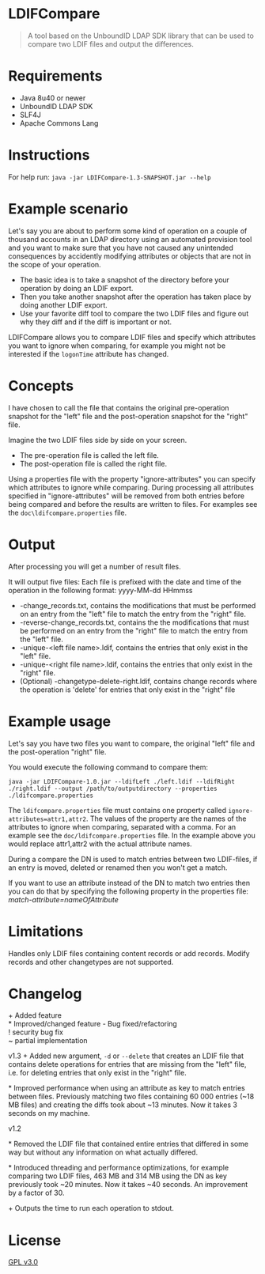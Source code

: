 # LDIFCompare

> A tool based on the UnboundID LDAP SDK library that can be used to compare two LDIF files and output the differences.

# Requirements

- Java 8u40 or newer
- UnboundID LDAP SDK
- SLF4J
- Apache Commons Lang

# Instructions

For help run:
`java -jar LDIFCompare-1.3-SNAPSHOT.jar --help`

# Example scenario

Let's say you are about to perform some kind of operation on a couple of thousand 
accounts in an LDAP directory using an automated provision tool and you want to make
sure that you have not caused any unintended consequences by accidently modifying
attributes or objects that are not in the scope of your operation.

- The basic idea is to take a snapshot of the directory before your operation by doing an LDIF export.
- Then you take another snapshot after the operation has taken place by doing another LDIF export.
- Use your favorite diff tool to compare the two LDIF files and figure out why they diff and if the diff is important or not.

LDIFCompare allows you to compare LDIF files and specify which attributes you 
want to ignore when comparing, for example you might not be interested if the 
`logonTime` attribute has changed.

# Concepts

I have chosen to call the file that contains the original pre-operation snapshot for the "left" file and the post-operation snapshot for the "right" file.

Imagine the two LDIF files side by side on your screen.
- The pre-operation file is called the left file.
- The post-operation file is called the right file.

Using a properties file with the property "ignore-attributes" you can specify which attributes to ignore while comparing.
During processing all attributes specified in "ignore-attributes" will be removed from both entries before being compared and before the results are written to files.
For examples see the `doc\ldifcompare.properties` file.

# Output

After processing you will get a number of result files.

It will output five files:
Each file is prefixed with the date and time of the operation in the following format:
yyyy-MM-dd HHmmss

- -change_records.txt, contains the modifications that must be performed on an entry from the "left" file to match the entry from the "right" file.
- -reverse-change_records.txt, contains the the modifications that must be performed on an entry from the "right" file to match the entry from the "left" file.
- -unique-\<left file name>.ldif, contains the entries that only exist in the "left" file.
- -unique-\<right file name>.ldif, contains the entries that only exist in the "right" file. 
- (Optional) -changetype-delete-right.ldif, contains change records where the operation is 'delete' for entries that only exist in the "right" file

# Example usage

Let's say you have two files you want to compare, the original "left" file and the post-operation "right" file.

You would execute the following command to compare them:

`java -jar LDIFCompare-1.0.jar --ldifLeft ./left.ldif --ldifRight ./right.ldif --output /path/to/outputdirectory --properties ./ldifcompare.properties`

The `ldifcompare.properties` file must contains one property called `ignore-attributes=attr1,attr2`.
The values of the property are the names of the attributes to ignore when comparing, separated with a comma.
For an example see the `doc/ldifcompare.properties` file.
In the example above you would replace attr1,attr2 with the actual attribute names.

During a compare the DN is used to match entries between two LDIF-files, if an entry is moved, deleted or renamed then you won't get a match.

If you want to use an attribute instead of the DN to match two entries then you can do that by specifying the following property in the properties file:
*match-attribute=nameOfAttribute*

# Limitations

Handles only LDIF files containing content records or add records. Modify records and other changetypes are not supported.

# Changelog

 \+ Added feature            
 \* Improved/changed feature 
 \- Bug fixed/refactoring    
 ! security bug fix         
 ~ partial implementation   

v1.3
\+ Added new argument, `-d` or `--delete` that creates an LDIF file that contains delete operations for entries that are missing from the "left" file, i.e. for deleting entries that only exist in the "right" file.

\* Improved performance when using an attribute as key to match entries between files. Previously matching two files containing 60 000 entries (~18 MB files) and creating the diffs took about ~13 minutes. Now it takes 3 seconds on my machine.

v1.2

\* Removed the LDIF file that contained entire entries that differed in some way but without any information on what actually differed.

\* Introduced threading and performance optimizations, for example comparing two LDIF files, 463 MB and 314 MB using the DN as key previously took ~20 minutes. Now it takes ~40 seconds. An improvement by a factor of 30.

\+ Outputs the time to run each operation to stdout.



# License

[GPL v3.0](http://www.gnu.org/licenses/gpl-3.0.txt)
